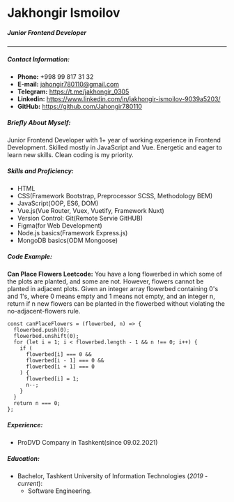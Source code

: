 # Jakhongir Ismoilov

##### Junior Frontend Developer

---

##### Contact Information:

- **Phone:** +998 99 817 31 32
- **E-mail:** jahongir780110@gmail.com
- **Telegram:** https://t.me/jakhongir_0305
- **Linkedin:** https://www.linkedin.com/in/jakhongir-ismoilov-9039a5203/
- **GitHub:** https://github.com/Jahongir780110

##### Briefly About Myself:

Junior Frontend Developer with 1+ year of working experience in Frontend Development. Skilled mostly in JavaScript and Vue. Energetic and eager to learn new skills. Clean coding is my priority.

##### Skills and Proficiency:

- HTML
- CSS(Framework Bootstrap, Preprocessor SCSS, Methodology BEM)
- JavaScript(OOP, ES6, DOM)
- Vue.js(Vue Router, Vuex, Vuetify, Framework Nuxt)
- Version Control: Git(Remote Servie GitHUB)
- Figma(for Web Development)
- Node.js basics(Framework Express.js)
- MongoDB basics(ODM Mongoose)

##### Code Example:

**Can Place Flowers Leetcode:** You have a long flowerbed in which some of the plots are planted, and some are not. However, flowers cannot be planted in adjacent plots. Given an integer array flowerbed containing 0's and 1's, where 0 means empty and 1 means not empty, and an integer n, return if n new flowers can be planted in the flowerbed without violating the no-adjacent-flowers rule.

    const canPlaceFlowers = (flowerbed, n) => {
      flowerbed.push(0);
      flowerbed.unshift(0);
      for (let i = 1; i < flowerbed.length - 1 && n !== 0; i++) {
        if (
          flowerbed[i] === 0 &&
          flowerbed[i - 1] === 0 &&
          flowerbed[i + 1] === 0
        ) {
          flowerbed[i] = 1;
          n--;
        }
      }
      return n === 0;
    };

##### Experience:

- ProDVD Company in Tashkent(since 09.02.2021)

##### Education:

- Bachelor, Tashkent University of Information Technologies (_2019 - current_):
  - Software Engineering.

